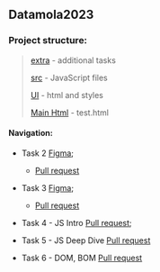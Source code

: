 ## Datamola2023
### Project structure:
> [extra](https://github.com/KatrinSha/datamola2023/tree/main/extraTask) - additional tasks
> 
> [src](https://github.com/KatrinSha/datamola2023/tree/task4_update) - JavaScript files
> 
> [UI](https://github.com/KatrinSha/datamola2023/tree/main/UI) - html and styles
>
> [Main Html](https://github.com/KatrinSha/datamola2023/blob/main/test.html) - test.html
#### Navigation:
* Task 2 [Figma](<https://www.figma.com/file/OJFBjYSI1lBkOCKt2FZEN0/DATAMOLA-JS-TASK-MANAGER?node-id=2%3A5&t=ulYOppPiEajQR3Kx-0gi>);
   + [Pull request](https://github.com/KatrinSha/datamola2023/pull/2/)

* Task 3 [Figma](<https://www.figma.com/file/4ydUHOfwEMkatQvyjhmdFU/DATAMOLA-JS-TASK-MANAGER-Version2?node-id=509%3A2519&t=HIab3Y1NFKyiTSgw-0>);
   + [Pull request](https://github.com/KatrinSha/datamola2023/pull/5)


* Task 4 - JS Intro [Pull request](https://github.com/KatrinSha/datamola2023/pull/6);
* Task 5 - JS Deep Dive [Pull request](https://github.com/KatrinSha/datamola2023/pull/10)
* Task 6 - DOM, BOM [Pull request](https://github.com/KatrinSha/datamola2023/pull/12)